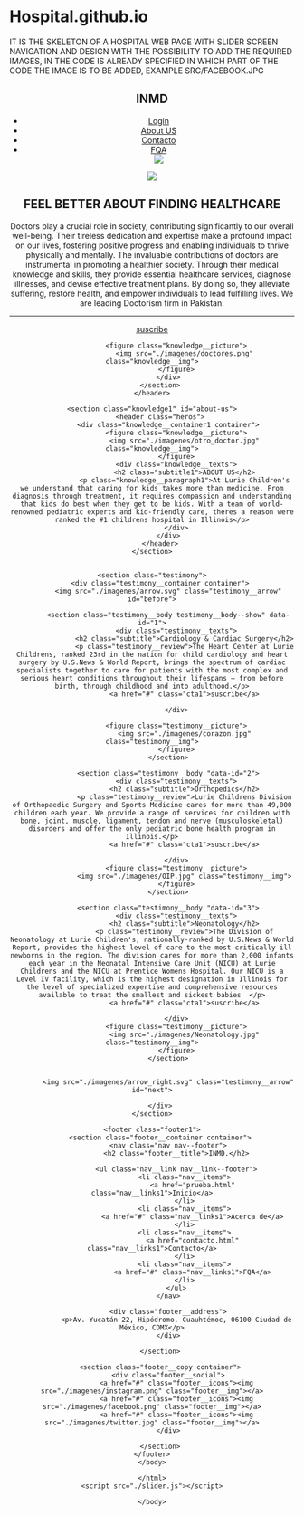 # Hospital.github.io
IT IS THE SKELETON OF A HOSPITAL WEB PAGE WITH SLIDER SCREEN NAVIGATION AND DESIGN WITH THE POSSIBILITY TO ADD THE REQUIRED IMAGES, IN THE CODE IS ALREADY SPECIFIED IN WHICH PART OF THE CODE THE IMAGE IS TO BE ADDED, EXAMPLE SRC/FACEBOOK.JPG

<!DOCTYPE html>
<html lang="en">
<head>
    <meta charset="UTF-8">
    <meta http-equiv="X-UA-Compatible" content="IE=edge">
    <meta name="viewport" content="width=device-width, initial-scale=1.0">
    <title>Hospital</title>
    <link rel="stylesheet" href="./css/normalize.css">
    <link rel="stylesheet" href="./estyle.css">

</head>

<body>
    <header class="hero">
        <nav class="nav container">
            <div class="nav__logo">
                <h2 class="nav__title">INMD</h2>
            </div>
            <ul class="nav__link nav__link--menu">
                <li class="nav__items">
                    <a href="login.html" class="nav__links">Login</a>
                </li>
                <li class="nav__items">
                    <a href="#about-us" class="nav__links">About US</a>
                </li>
                <li class="nav__items">
                    <a href="contacto.html" class="nav__links">Contacto</a>
                </li>
                <li class="nav__items">
                    <a href="#" class="nav__links">FQA</a>
                </li>
                <img src="./imagenes/circle.svg" class="nav__close">
            </ul>
            <div class="nav__menu">
                <img src="./imagenes/menu.svg" class="nav__img">
            </div>
        </nav>
        <section class="knowledge">
            <div class="knowledge__container container">
                <div class="knowledge__texts">
                    <h2 class="subtitle">FEEL BETTER ABOUT FINDING HEALTHCARE</h2>
                    <p class="knowledge__paragraph">Doctors play a crucial role in society, contributing significantly to our overall well-being. Their tireless dedication and expertise make a profound impact on our lives, fostering positive progress and enabling individuals to thrive physically and mentally.
                        The invaluable contributions of doctors are instrumental in promoting a healthier society. Through their medical knowledge and skills, they provide essential healthcare services, diagnose illnesses, and devise effective treatment plans. By doing so, they alleviate suffering, restore health, and empower individuals to lead fulfilling lives. We are leading Doctorism firm in Pakistan.</p>
                        <hr>
                    <a href="./formulario.html" class="cta">suscribe</a>
                </div>

                <figure class="knowledge__picture">
                    <img src="./imagenes/doctores.png" class="knowledge__img">
                </figure>
            </div>
        </section>
    </header>

    <section class="knowledge1" id="about-us">
        <header class="heros">
            <div class="knowledge__container1 container">
                <figure class="knowledge__picture">
                    <img src="./imagenes/otro_doctor.jpg" class="knowledge__img">
                </figure>
                <div class="knowledge__texts">
                    <h2 class="subtitle1">ABOUT US</h2>
                    <p class="knowledge__paragraph1">At Lurie Children's we understand that caring for kids takes more than medicine. From diagnosis through treatment, it requires compassion and understanding that kids do best when they get to be kids. With a team of world-renowned pediatric experts and kid-friendly care, theres a reason were ranked the #1 childrens hospital in Illinois</p>
                </div>
            </div>
        </header>
    </section>
    

    <section class="testimony">
        <div class="testimony__container container">
            <img src="./imagenes/arrow.svg" class="testimony__arrow" id="before">

            <section class="testimony__body testimony__body--show" data-id="1">
                <div class="testimony__texts">
                    <h2 class="subtitle">Cardiology & Cardiac Surgery</h2>
                    <p class="testimony__review">The Heart Center at Lurie Childrens, ranked 23rd in the nation for child cardiology and heart surgery by U.S.News & World Report, brings the spectrum of cardiac specialists together to care for patients with the most complex and serious heart conditions throughout their lifespans — from before birth, through childhood and into adulthood.</p>
                    <a href="#" class="cta1">suscribe</a>

                </div>

                <figure class="testimony__picture">
                    <img src="./imagenes/corazon.jpg" class="testimony__img">
                </figure>
            </section>

            <section class="testimony__body "data-id="2">
                <div class="testimony__texts">
                    <h2 class="subtitle">Orthopedics</h2>
                    <p class="testimony__review">Lurie Childrens Division of Orthopaedic Surgery and Sports Medicine cares for more than 49,000 children each year. We provide a range of services for children with bone, joint, muscle, ligament, tendon and nerve (musculoskeletal) disorders and offer the only pediatric bone health program in Illinois.</p>
                    <a href="#" class="cta1">suscribe</a>

                </div>
                <figure class="testimony__picture">
                    <img src="./imagenes/OIP.jpg" class="testimony__img">
                </figure>
            </section>

            <section class="testimony__body "data-id="3">
                <div class="testimony__texts">
                    <h2 class="subtitle">Neonatology</h2>
                    <p class="testimony__review">The Division of Neonatology at Lurie Children's, nationally-ranked by U.S.News & World Report, provides the highest level of care to the most critically ill newborns in the region. The division cares for more than 2,000 infants each year in the Neonatal Intensive Care Unit (NICU) at Lurie Childrens and the NICU at Prentice Womens Hospital. Our NICU is a Level IV facility, which is the highest designation in Illinois for the level of specialized expertise and comprehensive resources available to treat the smallest and sickest babies  </p>
                    <a href="#" class="cta1">suscribe</a>

                </div>
                <figure class="testimony__picture">
                    <img src="./imagenes/Neonatology.jpg" class="testimony__img">
                </figure>
            </section>

            
            <img src="./imagenes/arrow_right.svg" class="testimony__arrow" id="next">

        </div>
    </section>

    <footer class="footer1">
        <section class="footer__container container">
            <nav class="nav nav--footer">
                <h2 class="footer__title">INMD.</h2>
    
                <ul class="nav__link nav__link--footer">
                    <li class="nav__items">
                        <a href="prueba.html" class="nav__links1">Inicio</a>
                    </li>
                    <li class="nav__items">
                        <a href="#" class="nav__links1">Acerca de</a>
                    </li>
                    <li class="nav__items">
                        <a href="contacto.html" class="nav__links1">Contacto</a>
                    </li>
                    <li class="nav__items">
                        <a href="#" class="nav__links1">FQA</a>
                    </li>
                </ul>
            </nav>
    
            <div class="footer__address">
                <p>Av. Yucatán 22, Hipódromo, Cuauhtémoc, 06100 Ciudad de México, CDMX</p>
            </div>
    
        </section>
    
        <section class="footer__copy container">
            <div class="footer__social">
                <a href="#" class="footer__icons"><img src="./imagenes/instagram.png" class="footer__img"></a>
                <a href="#" class="footer__icons"><img src="./imagenes/facebook.png" class="footer__img"></a>
                <a href="#" class="footer__icons"><img src="./imagenes/twitter.jpg" class="footer__img"></a>
            </div>
    
        </section>
    </footer>
    </body>
    
    </html>
    <script src="./slider.js"></script>
    
    </body>
